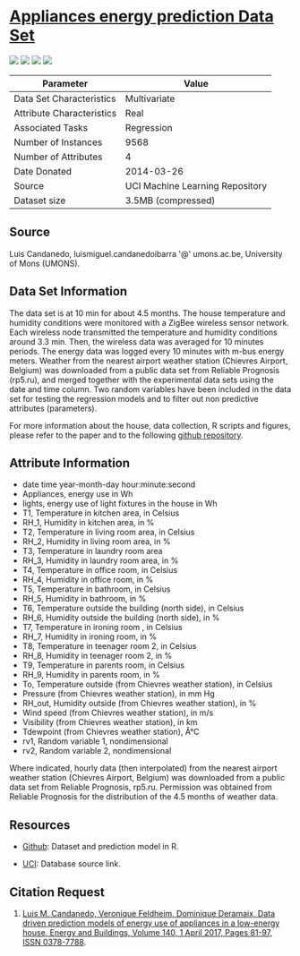 # [Appliances energy prediction Data Set](https://archive.ics.uci.edu/ml/datasets/Appliances+energy+prediction)

 ![](https://img.shields.io/badge/sector-power-skyblue.svg)
 ![](https://img.shields.io/badge/label-yes-blue.svg)
 ![](https://img.shields.io/badge/time--series-yes-blue.svg)
 ![](<https://img.shields.io/badge/experimental+real-green.svg>)

Parameter | Value
---- | ----
Data Set Characteristics | Multivariate
Attribute Characteristics | Real
Associated Tasks | Regression
Number of Instances	| 9568
Number of Attributes | 4
Date Donated | 2014-03-26
Source | UCI Machine Learning Repository
Dataset size | 3.5MB (compressed)


## Source
Luis Candanedo, luismiguel.candanedoibarra '@' umons.ac.be, University of Mons (UMONS).

## Data Set Information

The data set is at 10 min for about 4.5 months. The house temperature and humidity conditions were monitored with a ZigBee wireless sensor network. Each wireless node transmitted the temperature and humidity conditions around 3.3 min. Then, the wireless data was averaged for 10 minutes periods. The energy data was logged every 10 minutes with m-bus energy meters. Weather from the nearest airport weather station (Chievres Airport, Belgium) was downloaded from a public data set from Reliable Prognosis (rp5.ru), and merged together with the experimental data sets using the date and time column. Two random variables have been included in the data set for testing the regression models and to filter out non predictive attributes (parameters).

For more information about the house, data collection, R scripts and figures, please refer to the paper and to the following [github repository](https://github.com/LuisM78/Appliances-energy-prediction-data).

## Attribute Information

* date time year-month-day hour:minute:second
* Appliances, energy use in Wh
* lights, energy use of light fixtures in the house in Wh
* T1, Temperature in kitchen area, in Celsius
* RH_1, Humidity in kitchen area, in %
* T2, Temperature in living room area, in Celsius
* RH_2, Humidity in living room area, in %
* T3, Temperature in laundry room area
* RH_3, Humidity in laundry room area, in %
* T4, Temperature in office room, in Celsius
* RH_4, Humidity in office room, in %
* T5, Temperature in bathroom, in Celsius
* RH_5, Humidity in bathroom, in %
* T6, Temperature outside the building (north side), in Celsius
* RH_6, Humidity outside the building (north side), in %
* T7, Temperature in ironing room , in Celsius
* RH_7, Humidity in ironing room, in %
* T8, Temperature in teenager room 2, in Celsius
* RH_8, Humidity in teenager room 2, in %
* T9, Temperature in parents room, in Celsius
* RH_9, Humidity in parents room, in %
* To, Temperature outside (from Chievres weather station), in Celsius
* Pressure (from Chievres weather station), in mm Hg
* RH_out, Humidity outside (from Chievres weather station), in %
* Wind speed (from Chievres weather station), in m/s
* Visibility (from Chievres weather station), in km
* Tdewpoint (from Chievres weather station), Â°C
* rv1, Random variable 1, nondimensional
* rv2, Random variable 2, nondimensional

Where indicated, hourly data (then interpolated) from the nearest airport weather station (Chievres Airport, Belgium) was downloaded from a public data set from Reliable Prognosis, rp5.ru. Permission was obtained from Reliable Prognosis for the distribution of the 4.5 months of weather data.


## Resources

* [Github](https://github.com/LuisM78/Appliances-energy-prediction-data): Dataset and prediction model in R.
- [UCI](https://archive.ics.uci.edu/ml/datasets/Appliances+energy+prediction): Database source link.


## Citation Request

1. [Luis M. Candanedo, Veronique Feldheim, Dominique Deramaix, Data driven prediction models of energy use of appliances in a low-energy house, Energy and Buildings, Volume 140, 1 April 2017, Pages 81-97, ISSN 0378-7788](https://linkinghub.elsevier.com/retrieve/pii/S0378778816308970).